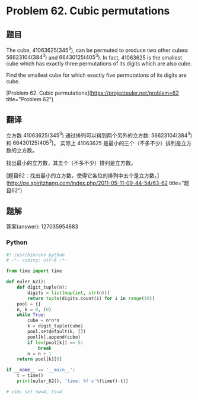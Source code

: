 Problem 62. Cubic permutations
========================================

## 题目

The cube, $41063625 (345^3)$, can be permuted to produce two other cubes: $56623104 (384^3)$ and
$66430125 (405^3)$. In fact, $41063625$ is the smallest cube which has exactly three permutations of its digits which are also cube.

Find the smallest cube for which exactly five permutations of its digits are cube.

[Problem 62. Cubic permutations](https://projecteuler.net/problem=62 title="Problem 62")

## 翻译

立方数 $41063625 (345^3)$ 通过排列可以得到两个另外的立方数: $56623104 (384^3)$ 和 $66430125 (405^3)$。 实际上 $41063625$ 是最小的三个（不多不少）排列是立方数的立方数。

找出最小的立方数，其五个（不多不少）排列是立方数。

[题目62：找出最小的立方数，使得它各位的排列中五个是立方数。](http://pe.spiritzhang.com/index.php/2011-05-11-09-44-54/63-62 title="题目62")

## 题解

答案(answer): 127035954683

### Python

~~~python
#! /usr/bin/env python
# -*- coding: utf-8 -*-

from time import time

def euler_62():
    def digit_tuple(n):
        digits = list(map(int, str(n)))
        return tuple(digits.count(i) for i in range(10))
    pool = {}
    n, k = 0, (0)
    while True:
        cube = n*n*n
        k = digit_tuple(cube)
        pool.setdefault(k, [])
        pool[k].append(cube)
        if len(pool[k]) == 5:
            break
        n = n + 1
    return pool[k][0]

if __name__ == '__main__':
    t = time()
    print(euler_62(), 'time: %f s'%(time()-t))

# vim: set sw=4, ts=4
~~~
